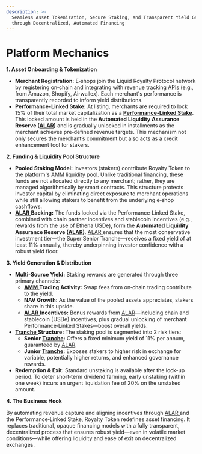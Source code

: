 ```yaml
---
description: >-
  Seamless Asset Tokenization, Secure Staking, and Transparent Yield Generation
  through Decentralized, Automated Financing
---
```


# Platform Mechanics

**1. Asset Onboarding & Tokenization**

* **Merchant Registration:** E‑shops join the Liquid Royalty Protocol network by registering on‑chain and integrating with revenue tracking [APIs ](<../../README (2).md#api-application-programming-interface>)(e.g., from Amazon, Shopify, Airwallex). Each merchant's performance is transparently recorded to inform yield distributions.
* **Performance-Linked Stake:** At listing, merchants are required to lock 15% of their total market capitalization as a [**Performance-Linked Stake**](<../../README (2).md#performance-linked-stake>). This locked amount is held in the **Automated Liquidity Assurance Reserve (**[**ALAR**](<../../README (2).md#automated-liquidity-assurance-reserve-alar>)**)** and is gradually unlocked in installments as the merchant achieves pre‑defined revenue targets. This mechanism not only secures the merchant’s commitment but also acts as a credit enhancement tool for stakers.

**2. Funding & Liquidity Pool Structure**

* **Pooled Staking Model:** Investors (stakers) contribute Royalty Token to the platform's AMM liquidity pool. Unlike traditional financing, these funds are not allocated directly to any merchant; rather, they are managed algorithmically by smart contracts. This structure protects investor capital by eliminating direct exposure to merchant operations while still allowing stakers to benefit from the underlying e‑shop cashflows.
* [**ALAR** ](<../../README (2).md#automated-liquidity-assurance-reserve-alar>)**Backing:** The funds locked via the Performance‑Linked Stake, combined with chain partner incentives and stablecoin incentives (e.g., rewards from the use of Ethena USDe), form the **Automated Liquidity Assurance Reserve (**[**ALAR**](<../../README (2).md#automated-liquidity-assurance-reserve-alar>)**)**. [ALAR ](<../../README (2).md#automated-liquidity-assurance-reserve-alar>)ensures that the most conservative investment tier—the Super Senior Tranche—receives a fixed yield of at least 11% annually, thereby underpinning investor confidence with a robust yield floor.

**3. Yield Generation & Distribution**

* **Multi-Source Yield:** Staking rewards are generated through three primary channels:
  * [**AMM** ](<../../README (2).md#automated-market-intelligence-ami>)**Trading Activity:** Swap fees from on‑chain trading contribute to the yield.
  * **NAV Growth:** As the value of the pooled assets appreciates, stakers share in this upside.
  * [**ALAR** ](<../../README (2).md#automated-liquidity-assurance-reserve-alar>)**Incentives:** Bonus rewards from [ALAR](<../../README (2).md#automated-liquidity-assurance-reserve-alar>)—including chain and stablecoin (USDe) incentives, plus gradual unlocking of merchant Performance‑Linked Stakes—boost overall yields.
* [**Tranche** ](<../../README (2).md#tranche>)**Structure:** The staking pool is segmented into 2 risk tiers:
  * **Senior** [**Tranche**](<../../README (2).md#tranche>)**:** Offers a fixed minimum yield of 11% per annum, guaranteed by [ALAR](<../../README (2).md#automated-liquidity-assurance-reserve-alar>).
  * **Junior** [**Tranche**](<../../README (2).md#tranche>)**:** Exposes stakers to higher risk in exchange for variable, potentially higher returns, and enhanced governance rewards.
* **Redemption & Exit:** Standard unstaking is available after the lock-up period. To deter short‑term dividend farming, early unstaking (within one week) incurs an urgent liquidation fee of 20% on the unstaked amount.

**4. The Business Hook**

By automating revenue capture and aligning incentives through [ALAR ](<../../README (2).md#automated-liquidity-assurance-reserve-alar>)and the Performance‑Linked Stake, Royalty Token redefines asset financing. It replaces traditional, opaque financing models with a fully transparent, decentralized process that ensures robust yield—even in volatile market conditions—while offering liquidity and ease of exit on decentralized exchanges.
